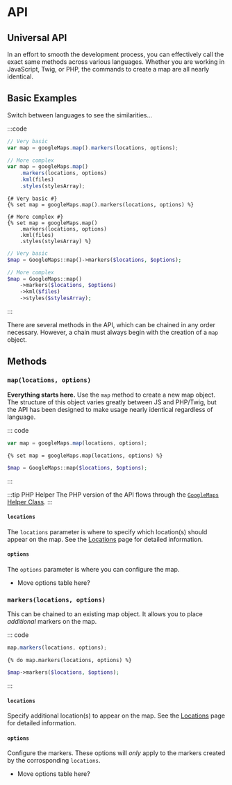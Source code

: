# API

## Universal API

In an effort to smooth the development process, you can effectively call the exact same methods across various languages. Whether you are working in JavaScript, Twig, or PHP, the commands to create a map are all nearly identical.

## Basic Examples

Switch between languages to see the similarities...

:::code
```js
// Very basic
var map = googleMaps.map().markers(locations, options);

// More complex
var map = googleMaps.map()
    .markers(locations, options)
    .kml(files)
    .styles(stylesArray);
```
```twig
{# Very basic #}
{% set map = googleMaps.map().markers(locations, options) %}

{# More complex #}
{% set map = googleMaps.map()
    .markers(locations, options)
    .kml(files)
    .styles(stylesArray) %}
```
```php
// Very basic
$map = GoogleMaps::map()->markers($locations, $options);

// More complex
$map = GoogleMaps::map()
    ->markers($locations, $options)
    ->kml($files)
    ->styles($stylesArray);
```
:::

There are several methods in the API, which can be chained in any order necessary. However, a chain must always begin with the creation of a `map` object.

## Methods

### `map(locations, options)`

**Everything starts here.** Use the `map` method to create a new map object. The structure of this object varies greatly between JS and PHP/Twig, but the API has been designed to make usage nearly identical regardless of language.

::: code
```js
var map = googleMaps.map(locations, options);
```
```twig
{% set map = googleMaps.map(locations, options) %}
```
```php
$map = GoogleMaps::map($locations, $options);
```
:::

:::tip PHP Helper
The PHP version of the API flows through the [`GoogleMaps` Helper Class](/helper/).
:::

#### `locations`

The `locations` parameter is where to specify which location(s) should appear on the map. See the [Locations](/maps/locations/) page for detailed information.

#### `options`

The `options` parameter is where you can configure the map.

 - Move options table here?

### `markers(locations, options)`

This can be chained to an existing map object. It allows you to place _additional_ markers on the map.

::: code
```js
map.markers(locations, options);
```
```twig
{% do map.markers(locations, options) %}
```
```php
$map->markers($locations, $options);
```
:::

#### `locations`

Specify additional location(s) to appear on the map. See the [Locations](/maps/locations/) page for detailed information.

#### `options`

Configure the markers. These options will _only_ apply to the markers created by the corrosponding `locations`.

 - Move options table here?
